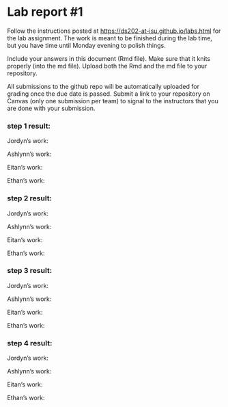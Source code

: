 
<!-- README.md is generated from README.Rmd. Please edit the README.Rmd file -->

# Lab report \#1

Follow the instructions posted at
<https://ds202-at-isu.github.io/labs.html> for the lab assignment. The
work is meant to be finished during the lab time, but you have time
until Monday evening to polish things.

Include your answers in this document (Rmd file). Make sure that it
knits properly (into the md file). Upload both the Rmd and the md file
to your repository.

All submissions to the github repo will be automatically uploaded for
grading once the due date is passed. Submit a link to your repository on
Canvas (only one submission per team) to signal to the instructors that
you are done with your submission.

### step 1 result:

Jordyn’s work: 

Ashlynn’s work:

Eitan’s work:

Ethan’s work:

### step 2 result:

Jordyn’s work: 

Ashlynn’s work:

Eitan’s work:

Ethan’s work:

### step 3 result:

Jordyn’s work: 

Ashlynn’s work:

Eitan’s work:

Ethan’s work:

### step 4 result:

Jordyn’s work: 

Ashlynn’s work:

Eitan’s work:

Ethan’s work:
